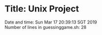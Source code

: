 # Title: Unix Project
Date and time: Sun Mar 17 20:39:13 SGT 2019  
Number of lines in guessinggame.sh: 28
